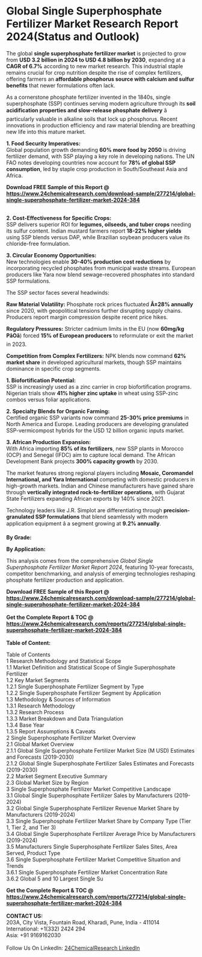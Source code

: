 <h1>Global Single Superphosphate Fertilizer Market Research Report 2024(Status and Outlook)</h1><p>The global <strong>single superphosphate fertilizer market</strong> is projected to grow from <strong>USD 3.2 billion in 2024 to USD 4.8 billion by 2030</strong>, expanding at a <strong>CAGR of 6.7%</strong> according to new market research. This industrial staple remains crucial for crop nutrition despite the rise of complex fertilizers, offering farmers an <strong>affordable phosphorus source with calcium and sulfur benefits</strong> that newer formulations often lack.</p><p>As a cornerstone phosphate fertilizer invented in the 1840s, single superphosphate (SSP) continues serving modern agriculture through its <strong>soil acidification properties and slow-release phosphate delivery</strong> â particularly valuable in alkaline soils that lock up phosphorus. Recent innovations in production efficiency and raw material blending are breathing new life into this mature market.</p><p><strong>1. Food Security Imperatives:</strong><br>
Global population growth demanding <strong>60% more food by 2050</strong> is driving fertilizer demand, with SSP playing a key role in developing nations. The UN FAO notes developing countries now account for <strong>78% of global SSP consumption</strong>, led by staple crop production in South/Southeast Asia and Africa.</p><div><b>Download FREE Sample of this Report @ 
            <a href="https://www.24chemicalresearch.com/download-sample/277214/global-single-superphosphate-fertilizer-market-2024-384">
            https://www.24chemicalresearch.com/download-sample/277214/global-single-superphosphate-fertilizer-market-2024-384</a></b></div><br><p><strong>2. Cost-Effectiveness for Specific Crops:</strong><br>
SSP delivers superior ROI for <strong>legumes, oilseeds, and tuber crops</strong> needing its sulfur content. Indian mustard farmers report <strong>18-22% higher yields</strong> using SSP blends versus DAP, while Brazilian soybean producers value its chloride-free formulation.</p><p><strong>3. Circular Economy Opportunities:</strong><br>
New technologies enable <strong>30-40% production cost reductions</strong> by incorporating recycled phosphates from municipal waste streams. European producers like Yara now blend sewage-recovered phosphates into standard SSP formulations.</p><p>The SSP sector faces several headwinds:</p><p><strong>Raw Material Volatility:</strong> Phosphate rock prices fluctuated <strong>Â±28% annually</strong> since 2020, with geopolitical tensions further disrupting supply chains. Producers report margin compression despite recent price hikes.</p><p><strong>Regulatory Pressures:</strong> Stricter cadmium limits in the EU (now <strong>60mg/kg PâOâ</strong>) forced <strong>15% of European producers</strong> to reformulate or exit the market in 2023.</p><p><strong>Competition from Complex Fertilizers:</strong> NPK blends now command <strong>62% market share</strong> in developed agricultural markets, though SSP maintains dominance in specific crop segments.</p><p><strong>1. Biofortification Potential:</strong><br>
SSP is increasingly used as a zinc carrier in crop biofortification programs. Nigerian trials show <strong>41% higher zinc uptake</strong> in wheat using SSP-zinc combos versus foliar applications.</p><p><strong>2. Specialty Blends for Organic Farming:</strong><br>
Certified organic SSP variants now command <strong>25-30% price premiums</strong> in North America and Europe. Leading producers are developing granulated SSP-vermicompost hybrids for the USD 12 billion organic inputs market.</p><p><strong>3. African Production Expansion:</strong><br>
With Africa importing <strong>85% of its fertilizers</strong>, new SSP plants in Morocco (OCP) and Senegal (IFDC) aim to capture local demand. The African Development Bank projects <strong>300% capacity growth</strong> by 2030.</p><p>The market features strong regional players including <strong>Mosaic, Coromandel International, and Yara International</strong> competing with domestic producers in high-growth markets. Indian and Chinese manufacturers have gained share through <strong>vertically integrated rock-to-fertilizer operations</strong>, with Gujarat State Fertilizers expanding African exports by 140% since 2021.</p><p>Technology leaders like J.R. Simplot are differentiating through <strong>precision-granulated SSP formulations</strong> that blend seamlessly with modern application equipment â a segment growing at <strong>9.2% annually</strong>.</p><p><strong>By Grade:</strong></p><p><strong>By Application:</strong></p><p>This analysis comes from the comprehensive <em>Global Single Superphosphate Fertilizer Market Report 2024</em>, featuring 10-year forecasts, competitor benchmarking, and analysis of emerging technologies reshaping phosphate fertilizer production and application.</p><div><b>Download FREE Sample of this Report @ 
            <a href="https://www.24chemicalresearch.com/download-sample/277214/global-single-superphosphate-fertilizer-market-2024-384">
            https://www.24chemicalresearch.com/download-sample/277214/global-single-superphosphate-fertilizer-market-2024-384</a></b></div><br><div><b>Get the Complete Report & TOC @ 
            <a href="https://www.24chemicalresearch.com/reports/277214/global-single-superphosphate-fertilizer-market-2024-384">
            https://www.24chemicalresearch.com/reports/277214/global-single-superphosphate-fertilizer-market-2024-384</a></b></div><br>
            <b>Table of Content:</b><p>Table of Contents<br />
1 Research Methodology and Statistical Scope<br />
1.1 Market Definition and Statistical Scope of Single Superphosphate Fertilizer<br />
1.2 Key Market Segments<br />
1.2.1 Single Superphosphate Fertilizer Segment by Type<br />
1.2.2 Single Superphosphate Fertilizer Segment by Application<br />
1.3 Methodology & Sources of Information<br />
1.3.1 Research Methodology<br />
1.3.2 Research Process<br />
1.3.3 Market Breakdown and Data Triangulation<br />
1.3.4 Base Year<br />
1.3.5 Report Assumptions & Caveats<br />
2 Single Superphosphate Fertilizer Market Overview<br />
2.1 Global Market Overview<br />
2.1.1 Global Single Superphosphate Fertilizer Market Size (M USD) Estimates and Forecasts (2019-2030)<br />
2.1.2 Global Single Superphosphate Fertilizer Sales Estimates and Forecasts (2019-2030)<br />
2.2 Market Segment Executive Summary<br />
2.3 Global Market Size by Region<br />
3 Single Superphosphate Fertilizer Market Competitive Landscape<br />
3.1 Global Single Superphosphate Fertilizer Sales by Manufacturers (2019-2024)<br />
3.2 Global Single Superphosphate Fertilizer Revenue Market Share by Manufacturers (2019-2024)<br />
3.3 Single Superphosphate Fertilizer Market Share by Company Type (Tier 1, Tier 2, and Tier 3)<br />
3.4 Global Single Superphosphate Fertilizer Average Price by Manufacturers (2019-2024)<br />
3.5 Manufacturers Single Superphosphate Fertilizer Sales Sites, Area Served, Product Type<br />
3.6 Single Superphosphate Fertilizer Market Competitive Situation and Trends<br />
3.6.1 Single Superphosphate Fertilizer Market Concentration Rate<br />
3.6.2 Global 5 and 10 Largest Single Su</p><div><b>Get the Complete Report & TOC @ 
            <a href="https://www.24chemicalresearch.com/reports/277214/global-single-superphosphate-fertilizer-market-2024-384">
            https://www.24chemicalresearch.com/reports/277214/global-single-superphosphate-fertilizer-market-2024-384</a></b></div><br><b>CONTACT US:</b><br>
            203A, City Vista, Fountain Road, Kharadi, Pune, India - 411014<br>
            International: +1(332) 2424 294<br>
            Asia: +91 9169162030 <br><br>
            Follow Us On LinkedIn: <a href="https://www.linkedin.com/company/24chemicalresearch/">24ChemicalResearch LinkedIn</a>